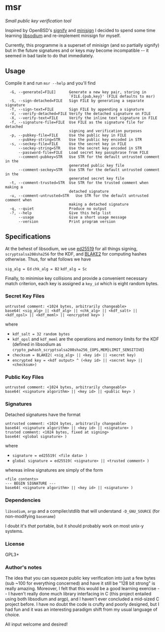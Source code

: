 # msr
*Small public key verification tool*

Inspired by OpenBSD's [signify](http://cvsweb.openbsd.org/cgi-bin/cvsweb/src/usr.bin/signify/signify.c) and [minisign](https://jedisct1.github.io/minisign/) I decided to spend some time learning [libsodium](https://github.com/jedisct1/libsodium) and re-implement minisign for myself.

Currently, this programme is a superset of minisign (and so partially signify) but in the future signatures and or keys may become incompatible -- it seemed in bad taste to do that immediately.

## Usage
Compile it and run `msr --help` and you'll find

      -G, --generate[=FILE]      Generate a new key pair, storing in
                                 `FILE.{pub,key}' (FILE defaults to msr)
      -S, --sign-detached=FILE   Sign FILE by generating a separate signature
      -T, --sign-text=FILE       Sign FILE by appending a signature
      -V, --verify-detached=FILE Verify the detached signature on FILE
      -X, --verify-text=FILE     Verify the inline text signature in FILE
      -f, --signature-file=FILE  Use FILE as the signature file for detached
                                 signing and verification purposes
      -p, --pubkey-file=FILE     Use the public key in FILE
          --pubkey-string=STR    Use the public key encoded in STR
      -s, --seckey-file=FILE     Use the secret key in FILE
          --seckey-string=STR    Use the secret key encoded in STR
          --password-file=FILE   Load secret key passphrase from FILE
          --comment-pubkey=STR   Use STR for the default untrusted comment in the
                                 generated public key file
          --comment-seckey=STR   Use STR for the default untrusted comment in the
                                 generated secret key file
      -t, --comment-trusted=STR  Use STR for the trusted comment when making a
                                 detached signature
      -u, --comment-untrusted=STR   Use STR for the default untrusted comment when
                                 making a detached signature
      -q, --quiet                Produce no output
      -?, --help                 Give this help list
          --usage                Give a short usage message
          --version              Print program version

## Specifications

At the behest of libsodium, we use [ed25519](http://ed25519.cr.yp.to/) for all things signing, `scryptsalsa208sha256` for the KDF, and [BLAKE2](https://blake2.net/) for computing hashes otherwise. Thus, for what follows we have

`sig_alg = Ed`
`chk_alg = B2`
`kdf_alg = Sc`

Finally, to minimise key collisions and provide a convenient necessary match criterion, each key is assigned a `key_id` which is eight random bytes.

### Secret Key Files
    untrusted comment: <1024 bytes, arbitrarily changeable>
    base64( <sig_alg> || <kdf_alg> || <chk_alg> || <kdf_salt> || <kdf_opsl> || <kdf_meml> || <encrypted key> )

where
* `kdf_salt = 32 random bytes`
* `kdf_opsl` and `kdf_meml` are the operations and memory limits for the KDF (defined in libsodium as `crypto_pwhash_scryptsalsa208sha256_{OPS,MEM}LIMIT_SENSITIVE`)
* `checksum = BLAKE2( <sig_alg> || <key id> || <secret key)`
* `encrypted key = <kdf output> ^ (<key id> || <secret key> || <checksum>)`

### Public Key Files
    untrusted comment: <1024 bytes, arbitrarily changeable>
    base64( <signature algorithm> || <key id> || <public key> )

### Signatures
Detached signatures have the format

    untrusted comment: <1024 bytes, arbitrarily changeable>
    base64( <signature algorithm> || <key id> || <signature> )
    trusted comment: <1024 bytes, fixed at signing>
    base64( <global signature> )
    
where 
* `signature = ed25519( <file data> )`
* `global signature = ed25519( <signature> || <trusted comment> )`

whereas inline signatures are simply of the form

    <file contents>
    --- BEGIN SIGNATURE ---
    base64( <signature algorithm> || <key id> || <signature> )

### Dependencies
`libsodium`, `argp` and a compiler/stdlib that will understand `-D_GNU_SOURCE` (for non-modifying `basename`)

I doubt it's *that* portable, but it should probably work on most unix-y systems.

### License
GPL3+

### Author's notes
The idea that you can squeeze public key verification into just a few bytes (sub ~100 for everything concerned) and have it still be "128 bit strong" is really amazing. Moreover, I felt that this would be a good learning exercise -- I haven't really done much library interfacing in C (this project entailed using both libsodium and argp), and I haven't ever concluded a mid-sized C project before. I have no doubt the code is crufty and poorly designed, but I had fun and it was an interesting paradigm shift from my usual language of choice.

All input welcome and desired!
